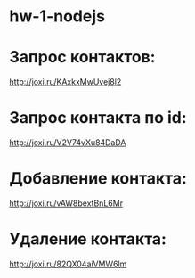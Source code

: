 # hw-1-nodejs

# Запрос контактов: 
http://joxi.ru/KAxkxMwUvej8l2
# Запрос контакта по id: 
  http://joxi.ru/V2V74vXu84DaDA
# Добавление контакта: 
http://joxi.ru/vAW8bextBnL6Mr
# Удаление контакта: 
http://joxi.ru/82QX04aiVMW6lm
